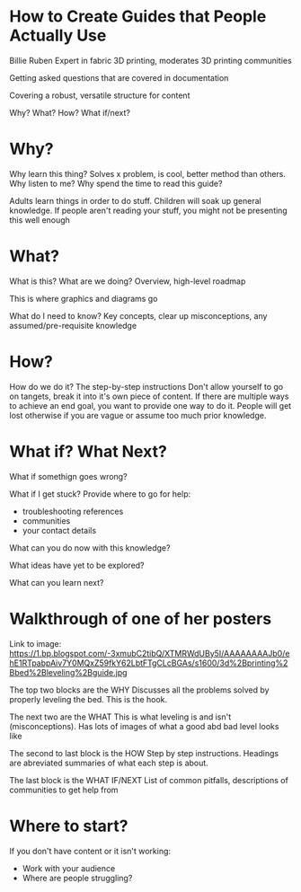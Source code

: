 # How to Create Guides that People Actually Use
Billie Ruben
Expert in fabric 3D printing, moderates 3D printing communities

Getting asked questions that are covered in documentation

Covering a robust, versatile structure for content

Why? What? How? What if/next?

# Why?

Why learn this thing? Solves x problem, is cool, better method than others.
Why listen to me?
Why spend the time to read this guide?

Adults learn things in order to do stuff. Children will soak up general knowledge. If people aren't reading your stuff, you might not be presenting this well enough

# What?

What is this? What are we doing?
Overview, high-level roadmap

This is where graphics and diagrams go

What do I need to know? Key concepts, clear up misconceptions, any assumed/pre-requisite knowledge

# How?

How do we do it? The step-by-step instructions
Don't allow yourself to go on tangets, break it into it's own piece of content.
If there are multiple ways to achieve an end goal, you want to provide one way to do it. People will get lost otherwise if you are vague or assume too much prior knowledge.

# What if? What Next?

What if somethign goes wrong?

What if I get stuck?
Provide where to go for help:
- troubleshooting references
- communities
- your contact details

What can you do now with this knowledge?

What ideas have yet to be explored?

What can you learn next?


# Walkthrough of one of her posters

Link to image: https://1.bp.blogspot.com/-3xmubC2tibQ/XTMRWdUBy5I/AAAAAAAAJb0/ehE1RTpabpAiv7Y0MQxZ59fkY62LbtFTgCLcBGAs/s1600/3d%2Bprinting%2Bbed%2Bleveling%2Bguide.jpg

The top two blocks are the WHY
Discusses all the problems solved by properly leveling the bed. This is the hook.

The next two are the WHAT
This is what leveling is and isn't (misconceptions). Has lots of images of what a good abd bad level looks like

The second to last block is the HOW
Step by step instructions. Headings are abreviated summaries of what each step is about.

The last block is the WHAT IF/NEXT
List of common pitfalls, descriptions of communities to get help from

# Where to start?

If you don't have content or it isn't working:
- Work with your audience
- Where are people struggling?

